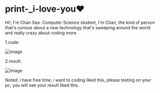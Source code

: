 # print-_i-love-you♥️
 
 Hi!, I'm Chan Sea.
 Computer Science student, I'm Chan, the kind of person that's curious about a new technology that's sweeping around the world and really crazy about coding more.

1.code:

![image](https://user-images.githubusercontent.com/115343007/224571241-d1209cca-deb9-44e6-adc4-72a076d9e40e.png)

2.result:

![image](https://user-images.githubusercontent.com/115343007/224571252-f2b41a0e-2f5d-4b14-8486-26ea818c45e0.png)


Noted: i have free time, i want to coding liked this, please testing on your pc, you will see your result liked this.
